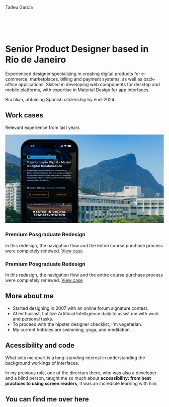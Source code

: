 Tadeu Garcia
<br><br><br><br><br>

# Senior Product Designer based in Rio de Janeiro

Experienced designer specializing in creating digital products for e-commerce, marketplaces, billing and payment systems, as well as back-office applications. Skilled in developing web components for desktop and mobile platforms, with expertise in Material Design for app interfaces.

Brazilian, obtaining Spanish citizenship by end-2024.

## Work cases
Relevant experience from last years

[![Mobile Website for Pontifical Catholic University of Rio de Janeiro (PUC-Rio) showcasing postgraduate courses and Master in Digital Transformation program.](assets/images/case-1/post.webp)](case-1.html)

### Premium Posgraduate Redesign
In this redesign, the navigation flow and the entire course purchase process were completely renewed.
[View case](case-1.html)

### Premium Posgraduate Redesign
In this redesign, the navigation flow and the entire course purchase process were completely renewed.
[View case](case-2.html)

## More about me

- Started designing in 2007 with an online forum signature contest.
- AI enthusiast, I utilize Artificial Intelligence daily to assist me with work and personal tasks.
- To proceed with the hipster designer checklist, I'm vegetarian.
- My current hobbies are swimming, yoga, and meditation.

## Acessibility and code 

What sets me apart is a long-standing interest in understanding the background workings of interfaces.

In my previous role, one of the directors there, who was also a developer and a blind person, taught me so much about **accessibility: from best practices to using screen readers**, it was an incredible learning with him.

## You can find me over here
